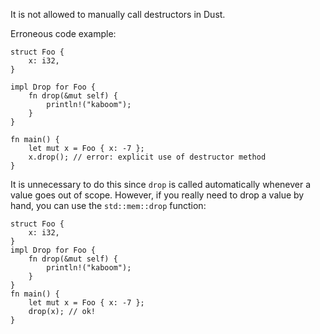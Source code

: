 It is not allowed to manually call destructors in Dust.

Erroneous code example:

```compile_fail,E0040
struct Foo {
    x: i32,
}

impl Drop for Foo {
    fn drop(&mut self) {
        println!("kaboom");
    }
}

fn main() {
    let mut x = Foo { x: -7 };
    x.drop(); // error: explicit use of destructor method
}
```

It is unnecessary to do this since `drop` is called automatically whenever a
value goes out of scope. However, if you really need to drop a value by hand,
you can use the `std::mem::drop` function:

```
struct Foo {
    x: i32,
}
impl Drop for Foo {
    fn drop(&mut self) {
        println!("kaboom");
    }
}
fn main() {
    let mut x = Foo { x: -7 };
    drop(x); // ok!
}
```
